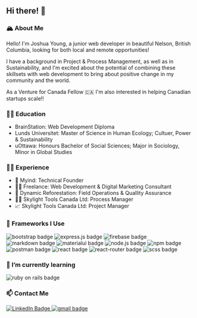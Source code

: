 ## Hi there! 👋

### 🏔 About Me

Hello! I'm Joshua Young, a junior web developer in beautiful Nelson, British Columbia, looking for both local and remote opportunities!

I have a background in Project & Process Management, as well as in Sustainability, and I'm excited about the potential of combining these skillsets with web development to bring about positive change in my community and the world. 

As a Venture for Canada Fellow 🇨🇦 I'm also interested in helping Canadian startups scale!!



### 👨‍🎓 Education

- BrainStation: Web Development Diploma
- Lunds Universitet: Master of Science in Human Ecology; Cultuer, Power & Sustainability
- uOttawa: Honours Bachelor of Social Sciences; Major in Sociology, Minor in Global Studies


### 👨‍💻 Experience

- 📂 Myind: Technical Founder 
- 👨‍💼 Freelance: Web Development & Digital Marketing Consultant
- 🌲 Dynamic Reforestation: Field Operations & Quallity Assurance
- 👨‍🔬 Skylight Tools Canada Ltd: Process Manager
- 📈 Skylight Tools Canada Ltd: Project Manager


### 🚀 Frameworks I Use

<div>
<img src="https://img.shields.io/badge/Bootstrap-563D7C?style=for-the-badge&logo=bootstrap&logoColor=white" alt="bootstrap badge" />
<img src="https://img.shields.io/badge/Express.js-000000?style=for-the-badge&logo=express&logoColor=white" alt="express.js badge" />
<img src="https://img.shields.io/badge/firebase-ffca28?style=for-the-badge&logo=firebase&logoColor=black" alt="firebase badge" />
<img src="https://img.shields.io/badge/Markdown-000000?style=for-the-badge&logo=markdown&logoColor=white" alt="markdown badge" />
<img src="https://img.shields.io/badge/Material%20UI-007FFF?style=for-the-badge&logo=mui&logoColor=white" alt="materialui badge" />
<img src="https://img.shields.io/badge/Node.js-339933?style=for-the-badge&logo=nodedotjs&logoColor=white" alt="node.js badge" />
<img src="https://img.shields.io/badge/npm-CB3837?style=for-the-badge&logo=npm&logoColor=white" alt="npm badge" />
<img src="https://img.shields.io/badge/Postman-FF6C37?style=for-the-badge&logo=Postman&logoColor=white" alt="postman badge" />
<img src="https://img.shields.io/badge/React-20232A?style=for-the-badge&logo=react&logoColor=61DAFB" alt="react badge" />
<img src="https://img.shields.io/badge/React_Router-CA4245?style=for-the-badge&logo=react-router&logoColor=white" alt="react-router badge" />
<img src="https://img.shields.io/badge/Sass-CC6699?style=for-the-badge&logo=sass&logoColor=white" alt="scss badge" />
</div>


### 🌱 I’m currently learning

<img src="https://img.shields.io/badge/Ruby_on_Rails-CC0000?style=for-the-badge&logo=ruby-on-rails&logoColor=white" alt="ruby on rails badge" />


### 📫 Contact Me

<a href="https://www.linkedin.com/in/j-joshuayoung/">
   <img src="https://img.shields.io/badge/LinkedIn-0077B5?style=for-the-badge&logo=linkedin&logoColor=white" alt="LinkedIn Badge" />
</a>

<a href="mailto:jamesjoshuayoung@gmail.com">
   <img src="https://img.shields.io/badge/Gmail-D14836?style=for-the-badge&logo=gmail&logoColor=white" alt="gmail badge" />
</a>





<!--
**Prgrssn/Prgrssn** is a ✨ _special_ ✨ repository because its `README.md` (this file) appears on your GitHub profile.

Here are some ideas to get you started:

- 🔭 I’m currently working on ...
- 🌱 I’m currently learning ...
- 👯 I’m looking to collaborate on ...
- 🤔 I’m looking for help with ...
- 💬 Ask me about ...
- 📫 How to reach me: ...
- 😄 Pronouns: ...
- ⚡ Fun fact: ...
-->
